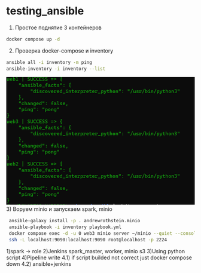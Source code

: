 # testing_ansible
1) Простое поднятие 3 контейнеров
```sh
docker compose up -d
```
2) Проверка docker-compose и inventory
```sh
ansible all -i inventory -m ping
ansible-inventory -i inventory --list
```
![alt text](./screenshots/1.png)
3) Воруем minio и запускаем spark, minio
```sh
 ansible-galaxy install -p . andrewrothstein.minio
 ansible-playbook -i inventory playbook.yml
 docker compose exec -d -u 0 web3 minio server ~/minio --quiet --console-address :9090
 ssh -L localhost:9090:localhost:9090 root@localhost -p 2224
```
1)spark -> role
2)Jenkins spark_master, worker, minio s3
3)Using python script
4)Pipeline write
	4.1) if script builded not correct just docker compose down
	4.2) ansible+jenkins